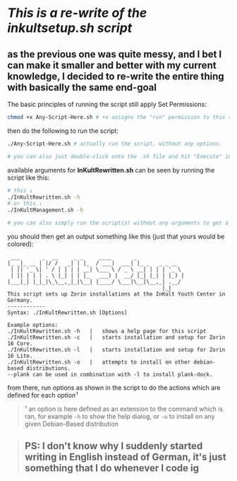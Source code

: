 # ***This is a re-write of the inkultsetup.sh script***
## **as the previous one was quite messy, and I bet I can make it smaller and better with my current knowledge, I decided to re-write the entire thing with basically the same end-goal**

The basic principles of running the script still apply
Set Permissions:
```bash
chmod +x Any-Script-Here.sh # +x assigns the "run" permission to this script, making it able to be executed.
```
then do the following to run the script:
```bash
./Any-Script-Here.sh # actually run the script, without any options.

# you can also just double-click onto the .sh file and hit "Execute" in the upcoming window
```

available arguments for **InKultRewritten.sh** can be seen by running the script like this:
```bash
# this ↓
./InKultRewritten.sh -h
# or this ↓
./InKultManagement.sh -h

# you can also simply run the script(s) without any arguments to get a UI
```

you should then get an output something like this (just that yours would be colored):
```
 ___       _  __     _ _     ____       _               
|_ _|_ __ | |/ /   _| | |_  / ___|  ___| |_ _   _ _ __  
 | || '_ \| ' / | | | | __| \___ \ / _ \ __| | | | '_ \ 
 | || | | | . \ |_| | | |_   ___) |  __/ |_| |_| | |_) |
|___|_| |_|_|\_\__,_|_|\__| |____/ \___|\__|\__,_| .__/ 
                                                 |_|    
This script sets up Zorin installations at the InKult Youth Center in Germany.
------------
Syntax: ./InKultRewritten.sh [Options]

Example options:
./InKultRewritten.sh -h   |   shows a help page for this script
./InKultRewritten.sh -c   |   starts installation and setup for Zorin 16 Core.
./InKultRewritten.sh -l   |   starts installation and setup for Zorin 16 Lite.
./InKultRewritten.sh -o   |   attempts to install on other debian-based distributions.
--plank can be used in combination with -l to install plank-dock.
```

from there, run options as shown in the script to do the actions which are defined for each *option¹*


> ¹ an option is here defined as an extension to the command which is ran, for example `-h` to show the help dialog, or `-o` to install on any given Debian-Based distribution

> ## PS: I don't know why I suddenly started writing in English instead of German, it's just something that I do whenever I code ig
